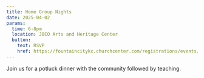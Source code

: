 ```yaml
---
title: Home Group Nights
date: 2025-04-02
params:
  time: 6-8pm
  location: JOCO Arts and Heritage Center
  button:
    text: RSVP
    href: https://fountaincitykc.churchcenter.com/registrations/events/2655282
---
```


Join us for a potluck dinner with the community followed by teaching.

